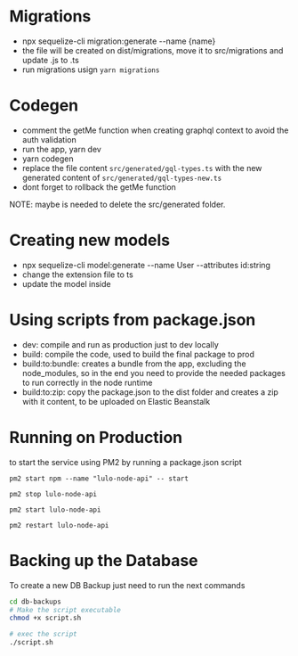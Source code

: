 # Migrations

- npx sequelize-cli migration:generate --name {name}
- the file will be created on dist/migrations, move it to src/migrations and update .js to .ts
- run migrations usign `yarn migrations` 
# Codegen

- comment the getMe function when creating graphql context to avoid the auth validation
- run the app, yarn dev
- yarn codegen
- replace the file content `src/generated/gql-types.ts` with the new generated content of `src/generated/gql-types-new.ts`
- dont forget to rollback the getMe function


NOTE: maybe is needed to delete the src/generated folder.

# Creating new models

- npx sequelize-cli model:generate --name User --attributes id:string
- change the extension file to ts
- update the model inside


# Using scripts from package.json 

- dev: compile and run as production just to dev locally
- build: compile the code, used to build the final package to prod
- build:to:bundle: creates a bundle from the app, excluding  the node_modules, so in the end you need to provide the needed packages to run correctly in the node runtime
- build:to:zip: copy the package.json to the dist folder and creates a zip with it content, to be uploaded on Elastic Beanstalk 


# Running on Production 

to start the service using PM2 by running a package.json script 
```
pm2 start npm --name "lulo-node-api" -- start

pm2 stop lulo-node-api

pm2 start lulo-node-api

pm2 restart lulo-node-api
```


# Backing up the Database

To create a new DB Backup just need to run the next commands

```sh
cd db-backups 
# Make the script executable
chmod +x script.sh 

# exec the script
./script.sh 


```